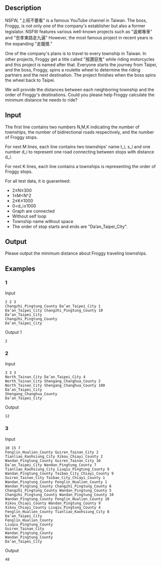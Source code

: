 ## Description
NSFW, "上班不要看" is a famous YouTube channel in Taiwan. The boss, Froggy, is not only one of the company's establisher but also a former legislator. NSFW features various well-known projects such as "返鄉專車" and "忠孝東路走九遍" However, the most famous project in recent years is the expanding "走鐘獎."

One of the company's plans is to travel to every township in Taiwan. In other projects, Froggy get a title called "按讚惡鬼" while riding motorcycles and this project is named after that. Everyone starts the journey from Taipei, and the boss, Froggy, spins a roulette wheel to determine the riding partners and the next destination. The project finishes when the boss spins the wheel back to Taipei.

We will provide the distances between each neighboring township and the order of Froggy's destinations. Could you please help Froggy calculate the minimum distance he needs to ride?

## Input
The first line contains two numbers N,M,K indicating the number of townships, the number of bidirectional roads respectively, and the number of Froggy stops.

For next M lines, each line contains two townships' name t_i, s_i and one number d_i to represent one road connecting between stops with distance d_i.

For next K lines, each line contains a townships is representing the order of Froggy stops.

For all test data, it is guaranteed:

- 2≤N≤300
- 1≤M<N^2
- 2≤K≤1000
- 0<d_i≤1000
- Graph are connected
- Without self loop
- Township name without space
- The order of stop starts and ends are "Da’an_Taipei_City".

## Output
Please output the minimum distance about Froggy traveling townships.

## Examples

### 1

Input

```
2 2 3
Changzhi_Pingtung_County Da’an_Taipei_City 1
Da’an_Taipei_City Changzhi_Pingtung_County 10
Da’an_Taipei_City
Changzhi_Pingtung_County
Da’an_Taipei_City
```

Output 1

```
2
```

### 2

Input

```
3 3 3
North_Tainan_City Da’an_Taipei_City 4
North_Tainan_City Shengang_Changhua_County 2
North_Tainan_City Shengang_Changhua_County 100
Da’an_Taipei_City
Shengang_Changhua_County
Da’an_Taipei_City
```

Output

```
12
```


### 3

Input

```
10 15 7
Fenglin_Hualien_County Guiren_Tainan_City 2
Tianliao_Kaohsiung_City Xikou_Chiayi_County 2
Wandan_Pingtung_County Guiren_Tainan_City 10
Da’an_Taipei_City Wandan_Pingtung_County 7
Tianliao_Kaohsiung_City Liuqiu_Pingtung_County 9
Wandan_Pingtung_County Taibao_City_Chiayi_County 9
Guiren_Tainan_City Taibao_City_Chiayi_County 1
Wandan_Pingtung_County Fenglin_Hualien_County 1
Wandan_Pingtung_County Changzhi_Pingtung_County 6
Changzhi_Pingtung_County Wandan_Pingtung_County 5
Changzhi_Pingtung_County Wandan_Pingtung_County 10
Wandan_Pingtung_County Fenglin_Hualien_County 10
Xikou_Chiayi_County Wandan_Pingtung_County 9
Xikou_Chiayi_County Liuqiu_Pingtung_County 4
Fenglin_Hualien_County Tianliao_Kaohsiung_City 8
Da’an_Taipei_City
Fenglin_Hualien_County
Liuqiu_Pingtung_County
Guiren_Tainan_City
Wandan_Pingtung_County
Wandan_Pingtung_County
Da’an_Taipei_City
```

Output

```
48
```